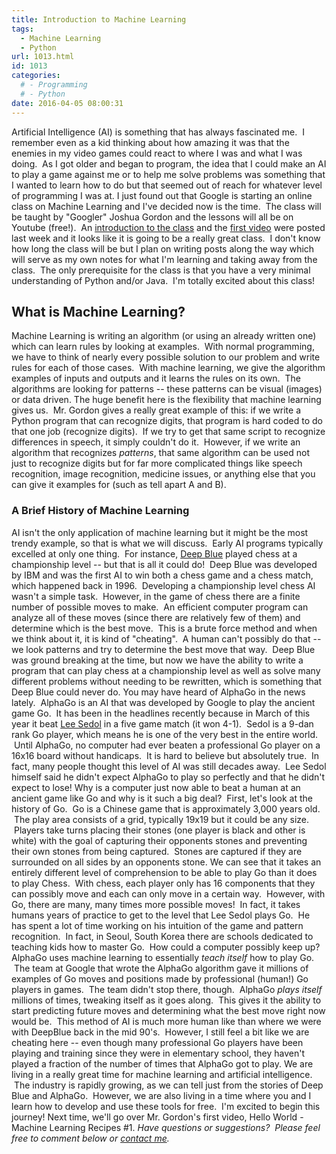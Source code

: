 ```yaml
---
title: Introduction to Machine Learning
tags:
  - Machine Learning
  - Python
url: 1013.html
id: 1013
categories:
  # - Programming
  # - Python
date: 2016-04-05 08:00:31
---
```


Artificial Intelligence (AI) is something that has always fascinated me.  I remember even as a kid thinking about how amazing it was that the enemies in my video games could react to where I was and what I was doing.  As I got older and began to program, the idea that I could make an AI to play a game against me or to help me solve problems was something that I wanted to learn how to do but that seemed out of reach for whatever level of programming I was at. I just found out that Google is starting an online class on Machine Learning and I've decided now is the time.  The class will be taught by "Googler" Joshua Gordon and the lessons will all be on Youtube (free!).  An [introduction to the class](https://youtu.be/IcDV9ZjQ6qk) and the [first video](https://youtu.be/cKxRvEZd3Mw) were posted last week and it looks like it is going to be a really great class.  I don't know how long the class will be but I plan on writing posts along the way which will serve as my own notes for what I'm learning and taking away from the class.  The only prerequisite for the class is that you have a very minimal understanding of Python and/or Java.  I'm totally excited about this class!

What is Machine Learning?
-------------------------

Machine Learning is writing an algorithm (or using an already written one) which can learn rules by looking at examples.  With normal programming, we have to think of nearly every possible solution to our problem and write rules for each of those cases.  With machine learning, we give the algorithm examples of inputs and outputs and it learns the rules on its own.  The algorithms are looking for patterns -- these patterns can be visual (images) or data driven. The huge benefit here is the flexibility that machine learning gives us.  Mr. Gordon gives a really great example of this: if we write a Python program that can recognize digits, that program is hard coded to do that one job (recognize digits).  If we try to get that same script to recognize differences in speech, it simply couldn't do it.  However, if we write an algorithm that recognizes _patterns_, that same algorithm can be used not just to recognize digits but for far more complicated things like speech recognition, image recognition, medicine issues, or anything else that you can give it examples for (such as tell apart A and B).

### A Brief History of Machine Learning

AI isn't the only application of machine learning but it might be the most trendy example, so that is what we will discuss.  Early AI programs typically excelled at only one thing.  For instance, [Deep Blue](https://en.wikipedia.org/wiki/Deep_Blue_(chess_computer)) played chess at a championship level -- but that is all it could do!  Deep Blue was developed by IBM and was the first AI to win both a chess game and a chess match, which happened back in 1996.  Developing a championship level chess AI wasn't a simple task.  However, in the game of chess there are a finite number of possible moves to make.  An efficient computer program can analyze all of these moves (since there are relatively few of them) and determine which is the best move.  This is a brute force method and when we think about it, it is kind of "cheating".  A human can't possibly do that -- we look patterns and try to determine the best move that way.  Deep Blue was ground breaking at the time, but now we have the ability to write a program that can play chess at a championship level as well as solve many different problems without needing to be rewritten, which is something that Deep Blue could never do. You may have heard of AlphaGo in the news lately.  AlphaGo is an AI that was developed by Google to play the ancient game Go.  It has been in the headlines recently because in March of this year it beat [Lee Sedol](https://en.wikipedia.org/wiki/Lee_Sedol) in a five game match (it won 4-1).  Sedol is a 9-dan rank Go player, which means he is one of the very best in the entire world.  Until AlphaGo, no computer had ever beaten a professional Go player on a 16x16 board without handicaps.  It is hard to believe but absolutely true.  In fact, many people thought this level of AI was still decades away.  Lee Sedol himself said he didn't expect AlphaGo to play so perfectly and that he didn't expect to lose! Why is a computer just now able to beat a human at an ancient game like Go and why is it such a big deal?  First, let's look at the history of Go.  Go is a Chinese game that is approximately 3,000 years old.  The play area consists of a grid, typically 19x19 but it could be any size.  Players take turns placing their stones (one player is black and other is white) with the goal of capturing their opponents stones and preventing their own stones from being captured.  Stones are captured if they are surrounded on all sides by an opponents stone. We can see that it takes an entirely different level of comprehension to be able to play Go than it does to play Chess.  With chess, each player only has 16 components that they can possibly move and each can only move in a certain way.  However, with Go, there are many, many times more possible moves!  In fact, it takes humans years of practice to get to the level that Lee Sedol plays Go.  He has spent a lot of time working on his intuition of the game and pattern recognition.  In fact, in Seoul, South Korea there are schools dedicated to teaching kids how to master Go.  How could a computer possibly keep up? AlphaGo uses machine learning to essentially _teach itself_ how to play Go.  The team at Google that wrote the AlphaGo algorithm gave it millions of examples of Go moves and positions made by professional (human!) Go players in games.  The team didn't stop there, though.  AlphaGo _plays itself_ millions of times, tweaking itself as it goes along.  This gives it the ability to start predicting future moves and determining what the best move right now would be.  This method of AI is much more human like than where we were with DeepBlue back in the mid 90's.  However, I still feel a bit like we are cheating here -- even though many professional Go players have been playing and training since they were in elementary school, they haven't played a fraction of the number of times that AlphaGo got to play. We are living in a really great time for machine learning and artificial intelligence.  The industry is rapidly growing, as we can tell just from the stories of Deep Blue and AlphaGo.  However, we are also living in a time where you and I learn how to develop and use these tools for free.  I'm excited to begin this journey! Next time, we'll go over Mr. Gordon's first video, Hello World - Machine Learning Recipes #1. _Have questions or suggestions?  Please feel free to comment below or [contact me](/contact/)._